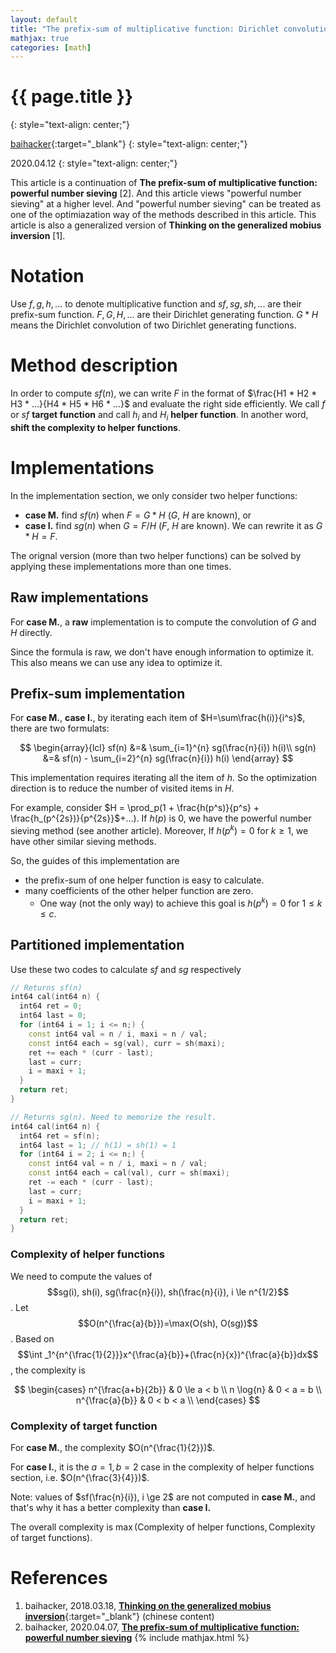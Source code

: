 ```yaml
---
layout: default
title: "The prefix-sum of multiplicative function: Dirichlet convolution"
mathjax: true
categories: [math]
---
```


<h1>{{ page.title }}</h1>
{: style="text-align: center;"}

[baihacker](https://github.com/baihacker){:target="_blank"}
{: style="text-align: center;"}

2020.04.12
{: style="text-align: center;"}

This article is a continuation of **The prefix-sum of multiplicative function: powerful number sieving** [2]. And this article views "powerful number sieving" at a higher level. And "powerful number sieving" can be treated as one of the optimiazation way of the methods described in this article. This article is also a generalized version of **Thinking on the generalized mobius inversion** [1].

# Notation
Use $f,g,h,...$ to denote multiplicative function and $sf,sg,sh,...$ are their prefix-sum function. $F,G,H,...$ are their Dirichlet generating function. $G*H$ means the Dirichlet convolution of two Dirichlet generating functions.

# Method description
In order to compute $sf(n)$, we can write $F$ in the format of $\frac{H1 * H2 * H3 * ...}{H4 * H5 * H6 * ...}$ and evaluate the right side efficiently. We call $f$ or $sf$ **target function** and call $h_i$ and $H_i$ **helper function**. In another word, **shift the complexity to helper functions**.

# Implementations
In the implementation section, we only consider two helper functions:
* **case M.** find $sf(n)$ when $F=G*H$ ($G$, $H$ are known), or
* **case I.** find $sg(n)$ when $G=F/H$ ($F$, $H$ are known). We can rewrite it as $G*H=F$.

The orignal version (more than two helper functions) can be solved by applying these implementations more than one times.

## **Raw** implementations
For **case M.**, a **raw** implementation is to compute the convolution of $G$ and $H$ directly.

Since the formula is raw, we don't have enough information to optimize it. This also means we can use any idea to optimize it.

## **Prefix-sum** implementation
For **case M.**, **case I.**, by iterating each item of $H=\sum\frac{h(i)}{i^s}$, there are two formulats:

$$
\begin{array}{lcl}
sf(n) &=& \sum_{i=1}^{n} sg(\frac{n}{i}) h(i)\\
sg(n) &=& sf(n) - \sum_{i=2}^{n} sg(\frac{n}{i}) h(i)
\end{array}
$$

This implementation requires iterating all the item of $h$. So the optimization direction is to reduce the number of visited items in $H$. 

For example, consider $H = \prod_p(1 + \frac{h(p^s)}{p^s} + \frac{h_(p^{2s})}{p^{2s}}$+...). If $h(p)$ is $0$, we have the powerful number sieving method (see another article). Moreover, If $h(p^k) = 0$ for $k \ge 1$, we have other similar sieving methods.

So, the guides of this implementation are
* the prefix-sum of one helper function is easy to calculate.
* many coefficients of the other helper function are zero.
  * One way (not the only way) to achieve this goal is $h(p^k) = 0$ for $1 \le k \le c$.

## **Partitioned** implementation
Use these two codes to calculate $sf$ and $sg$ respectively

```cpp
// Returns sf(n)
int64 cal(int64 n) {
  int64 ret = 0;
  int64 last = 0;
  for (int64 i = 1; i <= n;) {
    const int64 val = n / i, maxi = n / val;
    const int64 each = sg(val), curr = sh(maxi);
    ret += each * (curr - last);
    last = curr;
    i = maxi + 1;
  }
  return ret;
}
```

```cpp
// Returns sg(n). Need to memorize the result.
int64 cal(int64 n) {
  int64 ret = sf(n);
  int64 last = 1; // h(1) = sh(1) = 1
  for (int64 i = 2; i <= n;) {
    const int64 val = n / i, maxi = n / val;
    const int64 each = cal(val), curr = sh(maxi);
    ret -= each * (curr - last);
    last = curr;
    i = maxi + 1;
  }
  return ret;
}
```

### Complexity of helper functions
We need to compute the values of $$sg(i), sh(i), sg(\frac{n}{i}), sh(\frac{n}{i}), i \le n^{1/2}$$. Let $$O(n^{\frac{a}{b}})=\max(O(sh), O(sg))$$. Based on $$\int _1^{n^{\frac{1}{2}}}x^{\frac{a}{b}}+(\frac{n}{x})^{\frac{a}{b}}dx$$, the complexity is 

$$
\begin{cases}
n^{\frac{a+b}{2b}} & 0 \le a < b \\
n \log{n} & 0 < a = b \\
n^{\frac{a}{b}} & 0 < b < a \\
\end{cases}
$$

### Complexity of target function
For **case M.**, the complexity $O(n^{\frac{1}{2}})$.

For **case I.**, it is the $a=1,b=2$ case in the complexity of helper functions section, i.e. $O(n^{\frac{3}{4}})$.

Note: values of $sf(\frac{n}{i}), i \ge 2$ are not computed in **case M.**, and that's why it has a better complexity than **case I.**

The overall complexity is $\max(\text{Complexity of helper functions}, \text{Complexity of target functions})$.

# References
1. baihacker, 2018.03.18, [**Thinking on the generalized mobius inversion**](https://blog.csdn.net/baihacker/article/details/79597472){:target="_blank"} (chinese content)
2. baihacker, 2020.04.07, [**The prefix-sum of multiplicative function: powerful number sieving**](http://baihacker.github.io/main/)
{% include mathjax.html %}